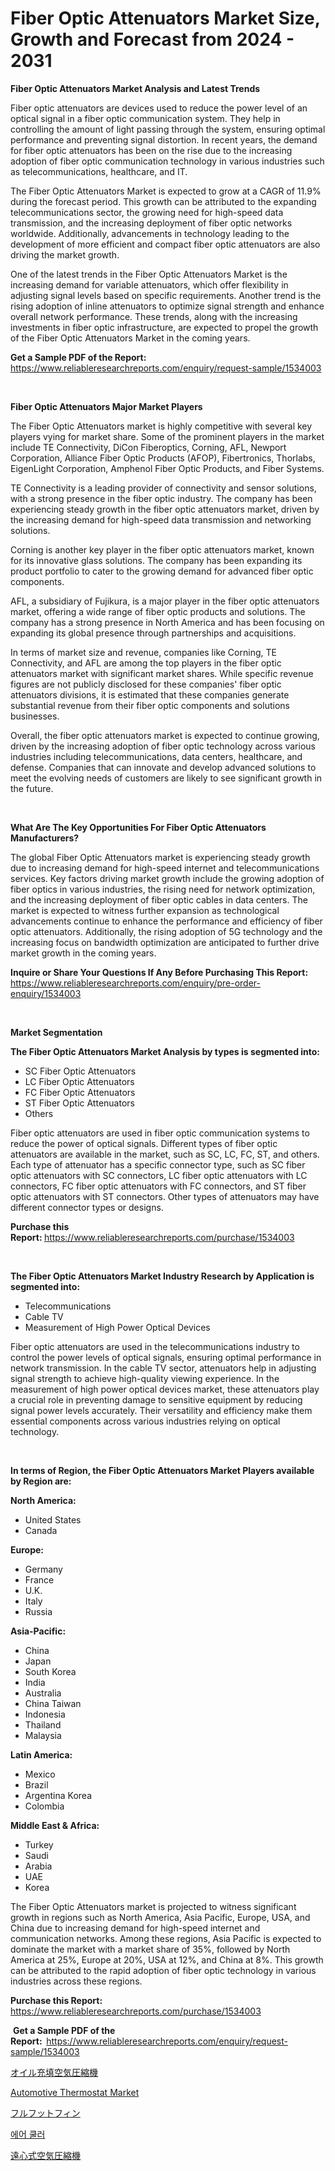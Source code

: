 <p><h1>Fiber Optic Attenuators Market Size, Growth and Forecast from 2024 - 2031</h1></p><p><strong>Fiber Optic Attenuators Market Analysis and Latest Trends</strong></p>
<p><p>Fiber optic attenuators are devices used to reduce the power level of an optical signal in a fiber optic communication system. They help in controlling the amount of light passing through the system, ensuring optimal performance and preventing signal distortion. In recent years, the demand for fiber optic attenuators has been on the rise due to the increasing adoption of fiber optic communication technology in various industries such as telecommunications, healthcare, and IT.</p><p>The Fiber Optic Attenuators Market is expected to grow at a CAGR of 11.9% during the forecast period. This growth can be attributed to the expanding telecommunications sector, the growing need for high-speed data transmission, and the increasing deployment of fiber optic networks worldwide. Additionally, advancements in technology leading to the development of more efficient and compact fiber optic attenuators are also driving the market growth.</p><p>One of the latest trends in the Fiber Optic Attenuators Market is the increasing demand for variable attenuators, which offer flexibility in adjusting signal levels based on specific requirements. Another trend is the rising adoption of inline attenuators to optimize signal strength and enhance overall network performance. These trends, along with the increasing investments in fiber optic infrastructure, are expected to propel the growth of the Fiber Optic Attenuators Market in the coming years.</p></p>
<p><strong>Get a Sample PDF of the Report:&nbsp;</strong> <a href="https://www.reliableresearchreports.com/enquiry/request-sample/1534003">https://www.reliableresearchreports.com/enquiry/request-sample/1534003</a></p>
<p>&nbsp;</p>
<p><strong>Fiber Optic Attenuators Major Market Players</strong></p>
<p><p>The Fiber Optic Attenuators market is highly competitive with several key players vying for market share. Some of the prominent players in the market include TE Connectivity, DiCon Fiberoptics, Corning, AFL, Newport Corporation, Alliance Fiber Optic Products (AFOP), Fibertronics, Thorlabs, EigenLight Corporation, Amphenol Fiber Optic Products, and Fiber Systems.</p><p>TE Connectivity is a leading provider of connectivity and sensor solutions, with a strong presence in the fiber optic industry. The company has been experiencing steady growth in the fiber optic attenuators market, driven by the increasing demand for high-speed data transmission and networking solutions.</p><p>Corning is another key player in the fiber optic attenuators market, known for its innovative glass solutions. The company has been expanding its product portfolio to cater to the growing demand for advanced fiber optic components.</p><p>AFL, a subsidiary of Fujikura, is a major player in the fiber optic attenuators market, offering a wide range of fiber optic products and solutions. The company has a strong presence in North America and has been focusing on expanding its global presence through partnerships and acquisitions.</p><p>In terms of market size and revenue, companies like Corning, TE Connectivity, and AFL are among the top players in the fiber optic attenuators market with significant market shares. While specific revenue figures are not publicly disclosed for these companies' fiber optic attenuators divisions, it is estimated that these companies generate substantial revenue from their fiber optic components and solutions businesses.</p><p>Overall, the fiber optic attenuators market is expected to continue growing, driven by the increasing adoption of fiber optic technology across various industries including telecommunications, data centers, healthcare, and defense. Companies that can innovate and develop advanced solutions to meet the evolving needs of customers are likely to see significant growth in the future.</p></p>
<p>&nbsp;</p>
<p><strong>What Are The Key Opportunities For Fiber Optic Attenuators Manufacturers?</strong></p>
<p><p>The global Fiber Optic Attenuators market is experiencing steady growth due to increasing demand for high-speed internet and telecommunications services. Key factors driving market growth include the growing adoption of fiber optics in various industries, the rising need for network optimization, and the increasing deployment of fiber optic cables in data centers. The market is expected to witness further expansion as technological advancements continue to enhance the performance and efficiency of fiber optic attenuators. Additionally, the rising adoption of 5G technology and the increasing focus on bandwidth optimization are anticipated to further drive market growth in the coming years.</p></p>
<p><strong>Inquire or Share Your Questions If Any Before Purchasing This Report:</strong> <a href="https://www.reliableresearchreports.com/enquiry/pre-order-enquiry/1534003">https://www.reliableresearchreports.com/enquiry/pre-order-enquiry/1534003</a></p>
<p>&nbsp;</p>
<p><strong>Market Segmentation</strong></p>
<p><strong>The Fiber Optic Attenuators Market Analysis by types is segmented into:</strong></p>
<p><ul><li>SC Fiber Optic Attenuators</li><li>LC Fiber Optic Attenuators</li><li>FC Fiber Optic Attenuators</li><li>ST Fiber Optic Attenuators</li><li>Others</li></ul></p>
<p><p>Fiber optic attenuators are used in fiber optic communication systems to reduce the power of optical signals. Different types of fiber optic attenuators are available in the market, such as SC, LC, FC, ST, and others. Each type of attenuator has a specific connector type, such as SC fiber optic attenuators with SC connectors, LC fiber optic attenuators with LC connectors, FC fiber optic attenuators with FC connectors, and ST fiber optic attenuators with ST connectors. Other types of attenuators may have different connector types or designs.</p></p>
<p><strong>Purchase this Report:&nbsp;</strong><a href="https://www.reliableresearchreports.com/purchase/1534003">https://www.reliableresearchreports.com/purchase/1534003</a></p>
<p>&nbsp;</p>
<p><strong>The Fiber Optic Attenuators Market Industry Research by Application is segmented into:</strong></p>
<p><ul><li>Telecommunications</li><li>Cable TV</li><li>Measurement of High Power Optical Devices</li></ul></p>
<p><p>Fiber optic attenuators are used in the telecommunications industry to control the power levels of optical signals, ensuring optimal performance in network transmission. In the cable TV sector, attenuators help in adjusting signal strength to achieve high-quality viewing experience. In the measurement of high power optical devices market, these attenuators play a crucial role in preventing damage to sensitive equipment by reducing signal power levels accurately. Their versatility and efficiency make them essential components across various industries relying on optical technology.</p></p>
<p>&nbsp;</p>
<p><strong>In terms of Region, the Fiber Optic Attenuators Market Players available by Region are:</strong></p>
<p>
    <p> <strong> North America: </strong>
        <ul>
            <li>United States</li>
            <li>Canada</li>
        </ul>
        </p> 
    <p> <strong> Europe: </strong>
        <ul>
            <li>Germany</li>
            <li>France</li>
            <li>U.K.</li>
            <li>Italy</li>
            <li>Russia</li>
        </ul>
        </p> 
    <p> <strong> Asia-Pacific: </strong>
        <ul>
            <li>China</li>
            <li>Japan</li>
            <li>South Korea</li>
            <li>India</li>
            <li>Australia</li>
            <li>China Taiwan</li>
            <li>Indonesia</li>
            <li>Thailand</li>
            <li>Malaysia</li>
        </ul>
        </p> 
    <p> <strong> Latin America: </strong>
        <ul>
            <li>Mexico</li>
            <li>Brazil</li>
            <li>Argentina Korea</li>
            <li>Colombia</li>
        </ul>
        </p> 
    <p> <strong> Middle East & Africa: </strong>
        <ul>
            <li>Turkey</li>
            <li>Saudi</li>
            <li>Arabia</li>
            <li>UAE</li>
            <li>Korea</li>
        </ul>
    </p>
    </p>
<p><p>The Fiber Optic Attenuators market is projected to witness significant growth in regions such as North America, Asia Pacific, Europe, USA, and China due to increasing demand for high-speed internet and communication networks. Among these regions, Asia Pacific is expected to dominate the market with a market share of 35%, followed by North America at 25%, Europe at 20%, USA at 12%, and China at 8%. This growth can be attributed to the rapid adoption of fiber optic technology in various industries across these regions.</p></p>
<p><strong>Purchase this Report: </strong><a href="https://www.reliableresearchreports.com/purchase/1534003">https://www.reliableresearchreports.com/purchase/1534003</a></p>
<p>&nbsp;<strong>Get a Sample PDF of the Report:&nbsp;&nbsp;</strong><a href="https://www.reliableresearchreports.com/enquiry/request-sample/1534003">https://www.reliableresearchreports.com/enquiry/request-sample/1534003</a></p>
<p><strong></strong></p>
<p><p><a href="https://github.com/joaejkdzgyljvo6/Market-Research-Report-List-1/blob/main/29962859345.md">オイル充填空気圧縮機</a></p><p><a href="https://issuu.com/reportprime-2/docs/automotive-thermostat-market-size-2030.pptx">Automotive Thermostat Market</a></p><p><a href="https://medium.com/@eunawiegad2023/%E3%83%95%E3%83%AB%E3%83%95%E3%83%83%E3%83%88%E3%83%95%E3%82%A3%E3%83%B3%E5%B8%82%E5%A0%B4%E3%81%AF-%E5%B8%82%E5%A0%B4%E3%82%B7%E3%82%A7%E3%82%A2-%E3%82%B5%E3%82%A4%E3%82%BA-%E3%81%8A%E3%82%88%E3%81%B32031%E5%B9%B4%E3%81%BE%E3%81%A7%E3%81%AE%E4%BA%88%E6%B8%AC%E3%81%AB%E7%84%A6%E7%82%B9%E3%82%92%E5%BD%93%E3%81%A6%E3%81%A6%E3%81%84%E3%81%BE%E3%81%99-ad3dfe44e482">フルフットフィン</a></p><p><a href="https://github.com/royErdmtyan906778/Market-Research-Report-List-1/blob/main/67512378542.md">에어 쿨러</a></p><p><a href="https://github.com/NashBeahan2023/Market-Research-Report-List-1/blob/main/77934839346.md">遠心式空気圧縮機</a></p></p>